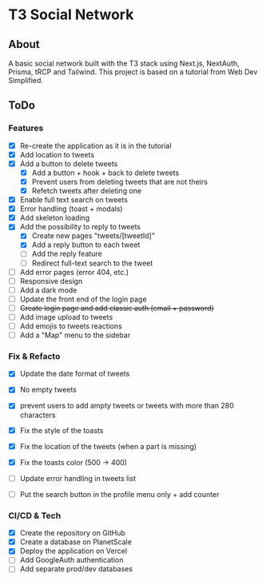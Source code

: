 # T3 Social Network

## About
A basic social network built with the T3 stack using Next.js, NextAuth, Prisma, tRCP and Tailwind. This project is based on a tutorial from Web Dev Simplified.

## ToDo

### Features 
- [x] Re-create the application as it is in the tutorial
- [x] Add location to tweets
- [x] Add a button to delete tweets
  - [x] Add a button + hook + back to delete tweets
  - [x] Prevent users from deleting tweets that are not theirs
  - [x] Refetch tweets after deleting one
- [x] Enable full text search on tweets
- [x] Error handling (toast + modals)
- [x] Add skeleton loading
- [x] Add the possibility to reply to tweets
  - [x] Create new pages "tweets/[tweetId]"
  - [x] Add a reply button to each tweet
  - [ ] Add the reply feature
  - [ ] Redirect full-text search to the tweet
- [ ] Add error pages (error 404, etc.)
- [ ] Responsive design
- [ ] Add a dark mode
- [ ] Update the front end of the login page
- [ ] ~~Create login page and add classic auth (email + password)~~
- [ ] Add image upload to tweets
- [ ] Add emojis to tweets reactions
- [ ] Add a "Map" menu to the sidebar

### Fix & Refacto
- [x] Update the date format of tweets
- [x] No empty tweets
- [x] prevent users to add ampty tweets or tweets with more than 280 characters
- [x] Fix the style of the toasts
- [x] Fix the location of the tweets (when a part is missing) 
- [x] Fix the toasts color (500 -> 400) 
- [ ] Update error handling in tweets list 
- [ ] Put the search button in the profile menu only + add counter 


### CI/CD & Tech 
- [x] Create the repository on GitHub 
- [x] Create a database on PlanetScale
- [x] Deploy the application on Vercel 
- [ ] Add GoogleAuth authentication
- [ ] Add separate prod/dev databases
